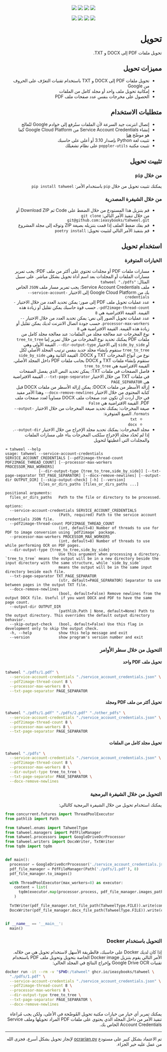 <div align="center">
  <a href="https://pypi.org/project/tahweel" target="_blank"><img src="https://img.shields.io/pypi/v/tahweel?label=PyPI%20Version&color=limegreen" /></a>
  <a href="https://pypi.org/project/tahweel" target="_blank"><img src="https://img.shields.io/pypi/pyversions/tahweel?color=limegreen" /></a>
  <a href="https://github.com/ieasybooks/tahweel/blob/main/LICENSE" target="_blank"><img src="https://img.shields.io/pypi/l/tahweel?color=limegreen" /></a>
  <a href="https://pepy.tech/project/tahweel" target="_blank"><img src="https://static.pepy.tech/badge/tahweel" /></a>

  <a href="https://github.com/ieasybooks/tahweel/actions/workflows/pre-commit.yml" target="_blank"><img src="https://github.com/ieasybooks/tahweel/actions/workflows/pre-commit.yml/badge.svg" /></a>
  <a href="https://github.com/ieasybooks/tahweel/actions/workflows/tests.yml" target="_blank"><img src="https://github.com/ieasybooks/tahweel/actions/workflows/tests.yml/badge.svg" /></a>
  <a href="https://sonarcloud.io/summary/new_code?id=ieasybooks_tahweel" target="_blank"><img src="https://sonarcloud.io/api/project_badges/measure?project=ieasybooks_tahweel&metric=code_smells" /></a>
  <a href="https://tahweel.ieasybooks.com" target="_blank"><img src="https://colab.research.google.com/assets/colab-badge.svg" /></a>
</div>

<h1 dir="rtl">تحويل</h1>

<p dir="rtl">تحويل ملفات PDF إلى DOCX و TXT.</p>

<h2 dir="rtl">مميزات تحويل</h2>

<ul dir="rtl">
  <li>تحويل ملفات PDF إلى DOCX و TXT باستخدام تقنيات التعرّف على الحروف من Google</li>
  <li>إمكانية تحويل ملف واحد أو مجلد كامل من الملفات</li>
  <li>الحصول على مخرجات بنفس عدد صفحات ملف PDF</li>
</ul>

<h2 dir="rtl">متطلبات الاستخدام</h2>

<ul dir="rtl">
  <li>إتصال انترنت جيد السرعة لأن الملفات ستُرفع إلى خوادم Google لتُعالج</li>
  <li>إنشاء Service Account Credentials من Google Cloud Platform كما هو موضّح <a href="https://developers.google.com/workspace/guides/create-credentials">هنا</a></li>
  <li>تثبيت لغة Python بإصدار 3.10 أو أعلى على حاسبك</li>
  <li>تثبيت مكتبة <code>poppler-utils</code> على نظام تشغيلك</li>
</ul>

<h2 dir="rtl">تثبيت تحويل</h2>

<h3 dir="rtl">من خلال <code>pip</code></h3>

<p dir="rtl">يمكنك تثبيت تحويل من خلال <code>pip</code> باستخدام الأمر: <code dir="ltr">pip install tahweel</code></p>

<h3 dir="rtl">من خلال الشيفرة المصدرية</h3>

<ul dir="rtl">
  <li>قم بتنزيل هذا المستودع من خلال الضغط على Code ثم Download ZIP أو من خلال تنفيذ الأمر التالي: <code>git clone git@github.com:ieasybooks/tahweel.git</code></li>
  <li>قم بفك ضغط الملف إذا قمت بتنزيله بصيغة ZIP وتوجّه إلى مجلد المشروع</li>
  <li>قم بتنفيذ الأمر التالي لتثبيت تحويل: <code dir="ltr">poetry install</code></li>
</ul>

<h2 dir="rtl">استخدام تحويل</h2>

<h3 dir="rtl">الخيارات المتوفرة</h3>

<ul dir="rtl">
  <li>مسارات ملفات PDF أو مجلدات تحتوي على أكثر من ملف PDF: يجب تمرير مسارات الملفات أو المجلدات بعد اسم أداة تحويل بشكل مباشر. على سبيل المثال: <code dir="ltr">tahweel "./pdfs"</code></li>
  <li>ملف Service Account Credentials: يجب تمرير مسار ملف <code>JSON</code> الخاص بك من Google Cloud Platform إلى الاختيار <code dir="ltr">--service-account-credentials</code></li>
  <li>عدد عمليات تحويل ملف PDF إلى صور: يمكن تحديد العدد من خلال الاختيار <code dir="ltr">--pdf2image-thread-count</code>. حسب قوة حاسبك يمكن تقليل أو زيادة هذه القيمة. القيمة الافتراضية هي <code dir="ltr">8</code></li>
  <li>عدد عمليات تحويل الصور إلى نص: يمكن تحديد العدد من خلال الاختيار <code dir="ltr">--processor-max-workers</code>. حسب جودة اتصال الانترنت لديك يمكن تقليل أو زيادة هذه القيمة. القيمة الافتراضية هي <code dir="ltr">8</code></li>
  <li>نوع المخرجات عند معالجة مجلد من الملفات: عند معالجة مجلد كامل من ملفات PDF يمكنك تحديد نوع المخرجات من خلال تمرير إما <code>tree_to_tree</code> أو <code>side_by_side</code> إلى الاختيار <code dir="ltr">--dir-output-type</code>. القيمة الأولى وهي <code>tree_to_tree</code> ستقوم بإنشاء مجلد جديد بنفس ترتيب المجلد الأصلي لكل نوع من أنواع المخرجات TXT و DOCX. القيمة الثانية وهي <code>side_by_side</code> ستقوم بإنشاء ملفات TXT و DOCX بجانب ملفات PDF داخل المجلد الأصلي. القيمة الافتراضية هي <code dir="ltr">tree_to_tree</code></li>
  <li>فاصل الصفحات في ملفات TXT: يمكن تحديد النص الذي يفصل الصفحات في ملفات TXT من خلال الاختيار <code dir="ltr">--txt-page-separator</code>. القيمة الافتراضية هي <code dir="ltr">PAGE_SEPARATOR</code></li>
  <li>إزالة الأسطر من ملفات DOCX: يمكن إزالة الأسطر من ملفات DOCX قبل كتابة المحتوى من خلال الاختيار <code dir="ltr">--docx-remove-newlines</code> وهذا الأمر مفيد في حال أردت أن تكون عدد صفحات ملف DOCX مساوياً لعدد صفحات ملف PDF. القيمة الافتراضية هي <code dir="ltr">False</code></li>
  <li>
    صيغة المخرجات: يمكنك تحديد صيغة المخرجات من خلال الاختيار <code dir="ltr">--output-formats</code>. الصيغ المتوفرة:
    <ul dir="rtl">
      <li><code dir="ltr">txt</code></li>
      <li><code dir="ltr">docx</code></li>
    </ul>
  </li>
  <li>مجلد المخرجات: يمكنك تحديد مجلد الإخراج من خلال الاختيار <code dir="ltr">--output-dir</code>. إذا لم تُحدّد مجلد الإخراج ستُكتب المخرجات بناء على مسارات الملفات والمجلدات التي أعطيتها لتحويل</li>
</ul>

```
➜ tahweel --help
usage: tahweel --service-account-credentials SERVICE_ACCOUNT_CREDENTIALS [--pdf2image-thread-count PDF2IMAGE_THREAD_COUNT] [--processor-max-workers PROCESSOR_MAX_WORKERS]
               [--dir-output-type {tree_to_tree,side_by_side}] [--txt-page-separator TXT_PAGE_SEPARATOR] [--docx-remove-newlines] [--output-dir OUTPUT_DIR] [--skip-output-check] [-h] [--version]
               files_or_dirs_paths [files_or_dirs_paths ...]

positional arguments:
  files_or_dirs_paths   Path to the file or directory to be processed.

options:
  --service-account-credentials SERVICE_ACCOUNT_CREDENTIALS
                        (Path, required) Path to the service account credentials JSON file.
  --pdf2image-thread-count PDF2IMAGE_THREAD_COUNT
                        (int, default=8) Number of threads to use for PDF to image conversion using `pdf2image` package.
  --processor-max-workers PROCESSOR_MAX_WORKERS
                        (int, default=8) Number of threads to use while performing OCR on PDF pages.
  --dir-output-type {tree_to_tree,side_by_side}
                        Use this argument when processing a directory. `tree_to_tree` means the output will be in a new directory beside the input directory with the same structure, while `side_by_side`
                        means the output will be in the same input directory beside each file.
  --txt-page-separator TXT_PAGE_SEPARATOR
                        (str, default=PAGE_SEPARATOR) Separator to use between pages in the output TXT file.
  --docx-remove-newlines
                        (bool, default=False) Remove newlines from the output DOCX file. Useful if you want DOCX and PDF to have the same page count.
  --output-dir OUTPUT_DIR
                        (pathlib.Path | None, default=None) Path to the output directory. This overrides the default output directory behavior.
  --skip-output-check   (bool, default=False) Use this flag in development only to skip the output check.
  -h, --help            show this help message and exit
  --version             show program's version number and exit
```

<h3 dir="rtl">التحويل من خلال سطر الأوامر</h3>

<h4 dir="rtl">تحويل ملف PDF واحد</h4>

```bash
tahweel "./pdfs/1.pdf" \
  --service-account-credentials "./service_account_credentials.json" \
  --pdf2image-thread-count 8 \
  --processor-max-workers 8 \
  --txt-page-separator PAGE_SEPARATOR
```

<h4 dir="rtl">تحويل أكثر من ملف PDF ومجلد</h4>

```bash
tahweel "./pdfs/1.pdf" "./pdfs/2.pdf" "./other_pdfs" \
  --service-account-credentials "./service_account_credentials.json" \
  --pdf2image-thread-count 8 \
  --processor-max-workers 8 \
  --txt-page-separator PAGE_SEPARATOR
```

<h4 dir="rtl">تحويل مجلد كامل من الملفات</h4>

```bash
tahweel "./pdfs" \
  --service-account-credentials "./service_account_credentials.json" \
  --pdf2image-thread-count 8 \
  --processor-max-workers 8 \
  --dir-output-type tree_to_tree \
  --txt-page-separator PAGE_SEPARATOR \
  --docx-remove-newlines
```

<h3 dir="rtl">التحويل من خلال الشيفرة البرمجية</h3>

<p dir="rtl">يمكنك استخدام تحويل من خلال الشيفرة البرمجية كالتالي:</p>

```python
from concurrent.futures import ThreadPoolExecutor
from pathlib import Path

from tahweel.enums import TahweelType
from tahweel.managers import PdfFileManager
from tahweel.processors import GoogleDriveOcrProcessor
from tahweel.writers import DocxWriter, TxtWriter
from tqdm import tqdm


def main():
  processor = GoogleDriveOcrProcessor('./service_account_credentials.json')
  pdf_file_manager = PdfFileManager(Path('./pdfs/1.pdf'), 8)
  pdf_file_manager.to_images()

  with ThreadPoolExecutor(max_workers=8) as executor:
    content = list(
      tqdm(executor.map(processor.process, pdf_file_manager.images_paths), total=pdf_file_manager.pages_count()),
    )

  TxtWriter(pdf_file_manager.txt_file_path(TahweelType.FILE)).write(content, 'PAGE_SEPARATOR')
  DocxWriter(pdf_file_manager.docx_file_path(TahweelType.FILE)).write(content, False)


if __name__ == '__main__':
  main()
```

<h3 dir="rtl">التحويل باستخدام Docker</h3>

<p dir="rtl">إذا كان لديك Docker على حاسبك، فالطريقة الأسهل لاستخدام تحويل هي من خلاله. الأمر التالي يقوم بتنزيل Docker image الخاصة بتحويل وتحويل ملف PDF باستخدام تقنيات Google Drive OCR وإخراج النتائج في المجلد الحالي:</p>

```bash
docker run -it --rm -v "$PWD:/tahweel" ghcr.io/ieasybooks/tahweel \
  "./pdfs/1.pdf" \
  --service-account-credentials "./service_account_credentials.json" \
  --pdf2image-thread-count 8 \
  --processor-max-workers 8 \
  --dir-output-type tree_to_tree \
  --txt-page-separator PAGE_SEPARATOR \
  --docx-remove-newlines
```

<p dir="rtl">يمكنك تمرير أي خيار من خيارات مكتبة تحويل المُوضّحة في الأعلى، ولكن يجب مُراعاة تنفيذ الأمر من داخل المجلد الذي يحتوي على ملفات PDF المراد تحويلها وملف Service Account Credentials الخاص بك.</p>

<hr>

<p dir="rtl">تم الاعتماد بشكل كبير على مستودع <a href="https://github.com/ocrarian/ocrarian.py">ocrarian.py</a> لإنجاز تحويل بشكل أسرع، فجزى الله من عمل عليه خير الجزاء.</p>
